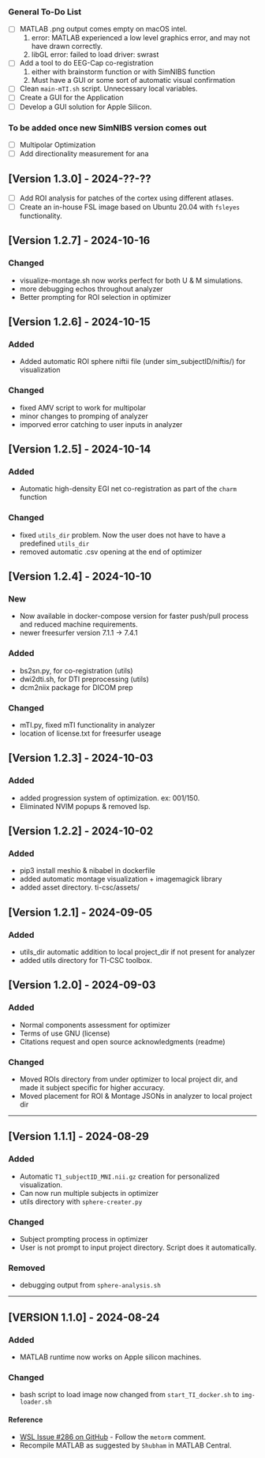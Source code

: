 ### General To-Do List
- [ ] MATLAB .png output comes empty on macOS intel.
    1. error: MATLAB experienced a low level graphics error, and may not have drawn correctly.
    2. libGL error: failed to load driver: swrast
- [ ] Add a tool to do EEG-Cap co-registration
    1. either with brainstorm function or with SimNIBS function
    2. Must have a GUI or some sort of automatic visual confirmation
- [ ] Clean `main-mTI.sh` script. Unnecessary local variables. 
- [ ] Create a GUI for the Application
- [ ] Develop a GUI solution for Apple Silicon.

### To be added once new SimNIBS version comes out
- [ ] Multipolar Optimization
- [ ] Add directionality measurement for ana

## [Version 1.3.0] - 2024-??-??
- [ ] Add ROI analysis for patches of the cortex using different atlases.
- [ ] Create an in-house FSL image based on Ubuntu 20.04 with `fsleyes` functionality.

## [Version 1.2.7] - 2024-10-16

### Changed
- visualize-montage.sh now works perfect for both U & M simulations. 
- more debugging echos throughout analyzer
- Better prompting for ROI selection in optimizer

## [Version 1.2.6] - 2024-10-15

### Added 
- Added automatic ROI sphere niftii file (under sim_subjectID/niftis/) for visualization

### Changed
- fixed AMV script to work for multipolar
- minor changes to promping of analyzer
- imporved error catching to user inputs in analyzer

## [Version 1.2.5] - 2024-10-14

### Added
- Automatic high-density EGI net co-registration as part of the `charm` function

### Changed
- fixed `utils_dir` problem. Now the user does not have to have a predefined `utils_dir`
- removed automatic .csv opening at the end of optimizer

## [Version 1.2.4] - 2024-10-10

### New
- Now available in docker-compose version for faster push/pull process and reduced machine requirements.
- newer freesurfer version 7.1.1 -> 7.4.1

### Added
- bs2sn.py, for co-registration (utils)
- dwi2dti.sh, for DTI preprocessing (utils)
- dcm2niix package for DICOM prep

### Changed
- mTI.py, fixed mTI functionality in analyzer
- location of license.txt for freesurfer useage

## [Version 1.2.3] - 2024-10-03

### Added
- added progression system of optimization. ex: 001/150.
- Eliminated NVIM popups & removed lsp.

## [Version 1.2.2] - 2024-10-02

### Added
- pip3 install meshio & nibabel in dockerfile
- added automatic montage visualization + imagemagick library
- added asset directory. ti-csc/assets/

## [Version 1.2.1] - 2024-09-05

### Added
- utils_dir automatic addition to local project_dir if not present for analyzer
- added utils directory for TI-CSC toolbox.

## [Version 1.2.0] - 2024-09-03

### Added
- Normal components assessment for optimizer
- Terms of use GNU (license)
- Citations request and open source acknowledgments (readme)

### Changed
- Moved ROIs directory from under optimizer to local project dir, and made it subject specific for higher accuracy.
- Moved placement for ROI & Montage JSONs in analyzer to local project dir

---

## [Version 1.1.1] - 2024-08-29

### Added
- Automatic `T1_subjectID_MNI.nii.gz` creation for personalized visualization.
- Can now run multiple subjects in optimizer
- utils directory with `sphere-creater.py`

### Changed
- Subject prompting process in optimizer 
- User is not prompt to input project directory. Script does it automatically.

### Removed
- debugging output from `sphere-analysis.sh`

---

## [VERSION 1.1.0] - 2024-08-24

### Added
- MATLAB runtime now works on Apple silicon machines.

### Changed
- bash script to load image now changed from `start_TI_docker.sh` to `img-loader.sh`

#### Reference
- [WSL Issue #286 on GitHub](https://github.com/microsoft/WSL/issues/286) - Follow the `metorm` comment.
- Recompile MATLAB as suggested by `Shubham` in MATLAB Central.

